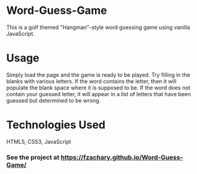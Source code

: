 # Word-Guess-Game

This is a golf themed "Hangman"-style word guessing game using vanilla JavaScript.

# Usage

Simply load the page and the game is ready to be played. Try filling in the blanks with various letters. If the word contains the letter, then it will populate the blank space where it is supposed to be. If the word does not contain your guessed letter, it will appear in a list of letters that have been guessed but determined to be wrong.

# Technologies Used

HTML5, CSS3, JavaScript

### See the project at https://fzachary.github.io/Word-Guess-Game/
